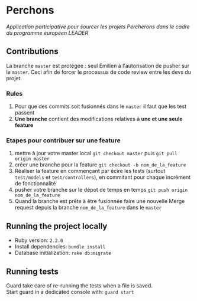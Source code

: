 # Perchons

_Application participative pour sourcer les projets Percherons dans le cadre du programme européen LEADER_

## Contributions

La branche `master` est protégée : seul Emilien à l'autorisation de pusher sur le `master`. 
Ceci afin de forcer le processus de code review entre les devs du projet.

### Rules

1. Pour que des commits soit fusionnés dans le `master` il faut que les test passent
2. **Une branche** contient des modifications relatives à **une et une seule feature**

### Etapes pour contribuer sur une feature

1. mettre à jour votre master local
    `git checkout master` puis `git pull origin master`
2. créer une branche pour la feature
    `git checkout -b nom_de_la_feature`
3. Réaliser la feature en commençant par écire les tests (surtout `test/models` 
et `test/controllers`), en commitant pour chaque incrément de fonctionnalité
4. pusher votre branche sur le dépot de temps en temps
    `git push origin nom_de_la_feature`
5. Quand la branche est prête à être fusionnée faire une nouvelle Merge request 
depuis la branche `nom_de_la_feature` dans le `master`


## Running the project locally

* Ruby version: `2.2.0`
* Install dependencies: `bundle install`
* Database initialization: `rake db:migrate`

## Running tests

Guard take care of re-running the tests when a file is saved.  
Start guard in a dedicated console with: `guard start`